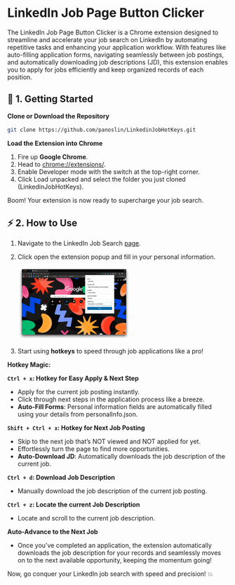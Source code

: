 # LinkedIn Job Page Button Clicker

The LinkedIn Job Page Button Clicker is a Chrome extension designed to streamline and accelerate your job search on LinkedIn by automating repetitive tasks and enhancing your application workflow. With features like auto-filling application forms, navigating seamlessly between job postings, and automatically downloading job descriptions (JD), this extension enables you to apply for jobs efficiently and keep organized records of each position.
## 🚀 1. Getting Started

**Clone or Download the Repository**

```bash
git clone https://github.com/panoslin/LinkedinJobHotKeys.git
```

**Load the Extension into Chrome**

1. Fire up **Google Chrome**.
2. Head to [chrome://extensions/](chrome://extensions/).
3. Enable Developer mode with the switch at the top-right corner.
4. Click Load unpacked and select the folder you just cloned (LinkedinJobHotKeys).

Boom! Your extension is now ready to supercharge your job search.

## **⚡ 2. How to Use**

1. Navigate to the LinkedIn Job Search [page](https://www.linkedin.com/jobs/search).

2. Click open the extension popup and fill in your personal information.

   <img src="./README.assets/image-20241108210554790.png" alt="image-20241108210554790" style="zoom:25%;" />

3. Start using **hotkeys** to speed through job applications like a pro!

**Hotkey Magic:**

**`Ctrl + x`: Hotkey for Easy Apply & Next Step**

- Apply for the current job posting instantly.
- Click through next steps in the application process like a breeze.
- **Auto-Fill Forms**: Personal information fields are automatically filled using your details from personalInfo.json.

**`Shift + Ctrl + x`: Hotkey for Next Job Posting**

- Skip to the next job that’s NOT viewed and NOT applied for yet.
- Effortlessly turn the page to find more opportunities.
- **Auto-Download JD**: Automatically downloads the job description of the current job.

**`Ctrl + d`: Download Job Description**

- Manually download the job description of the current job posting.

**`Ctrl + z`: Locate the current Job Description**

- Locate and scroll to the current job description.

**Auto-Advance to the Next Job**

- Once you’ve completed an application, the extension automatically downloads the job description for your records and
  seamlessly moves on to the next available opportunity, keeping the momentum going!

Now, go conquer your LinkedIn job search with speed and precision! 💥
